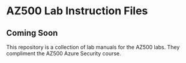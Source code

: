 # AZ500 Lab Instruction Files

## Coming Soon

This repository is a collection of lab manuals for the AZ500 labs. They compliment the AZ500 Azure Security course. 



